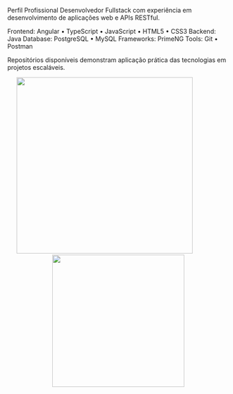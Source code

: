Perfil Profissional
Desenvolvedor Fullstack com experiência em desenvolvimento de aplicações web e APIs RESTful.

Frontend: Angular • TypeScript • JavaScript • HTML5 • CSS3
Backend: Java
Database: PostgreSQL • MySQL
Frameworks: PrimeNG
Tools: Git • Postman

Repositórios disponíveis demonstram aplicação prática das tecnologias em projetos escaláveis.

<p align="center"> <img src="https://github-readme-stats.vercel.app/api?username=mjoliveir&show_icons=true&theme=tokyonight" width="400"/> &nbsp;&nbsp;&nbsp;&nbsp;&nbsp;&nbsp;&nbsp;&nbsp;&nbsp;&nbsp;&nbsp;&nbsp;&nbsp;&nbsp;&nbsp; <img src="https://github-readme-stats.vercel.app/api/top-langs/?username=mjoliveir&layout=compact&langs_count=7&theme=tokyonight" width="300"/> </p>
